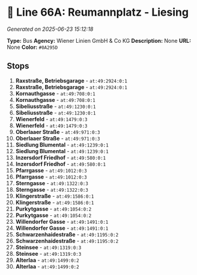 # 🚌 Line 66A: Reumannplatz - Liesing

*Generated on 2025-06-23 15:12:18*

**Type:** Bus
**Agency:** Wiener Linien GmbH & Co KG
**Description:** None
**URL:** None
**Color:** `#0A295D`

## Stops

1. **Raxstraße, Betriebsgarage** - `at:49:2924:0:1`
2. **Raxstraße, Betriebsgarage** - `at:49:2924:0:1`
3. **Kornauthgasse** - `at:49:708:0:1`
4. **Kornauthgasse** - `at:49:708:0:1`
5. **Sibeliusstraße** - `at:49:1230:0:1`
6. **Sibeliusstraße** - `at:49:1230:0:1`
7. **Wienerfeld** - `at:49:1479:0:3`
8. **Wienerfeld** - `at:49:1479:0:3`
9. **Oberlaaer Straße** - `at:49:971:0:3`
10. **Oberlaaer Straße** - `at:49:971:0:3`
11. **Siedlung Blumental** - `at:49:1239:0:1`
12. **Siedlung Blumental** - `at:49:1239:0:1`
13. **Inzersdorf Friedhof** - `at:49:580:0:1`
14. **Inzersdorf Friedhof** - `at:49:580:0:1`
15. **Pfarrgasse** - `at:49:1012:0:3`
16. **Pfarrgasse** - `at:49:1012:0:3`
17. **Sterngasse** - `at:49:1322:0:3`
18. **Sterngasse** - `at:49:1322:0:3`
19. **Klingerstraße** - `at:49:1586:0:1`
20. **Klingerstraße** - `at:49:1586:0:1`
21. **Purkytgasse** - `at:49:1054:0:2`
22. **Purkytgasse** - `at:49:1054:0:2`
23. **Willendorfer Gasse** - `at:49:1491:0:1`
24. **Willendorfer Gasse** - `at:49:1491:0:1`
25. **Schwarzenhaidestraße** - `at:49:1195:0:2`
26. **Schwarzenhaidestraße** - `at:49:1195:0:2`
27. **Steinsee** - `at:49:1319:0:3`
28. **Steinsee** - `at:49:1319:0:3`
29. **Alterlaa** - `at:49:1499:0:2`
30. **Alterlaa** - `at:49:1499:0:2`